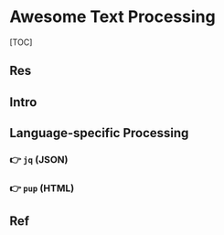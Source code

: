 # Awesome Text Processing

[TOC]



## Res


## Intro


## Language-specific Processing
### 👉 `jq` (JSON)


### 👉 `pup` (HTML)


## Ref

